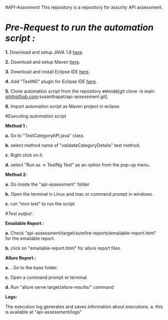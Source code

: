 #*API-Assesment*
This repository is a repository for assurity API assessment. 

# *Pre-Request to run the automation script :*
**1.** Download and setup JAVA 1.8 [here](https://www.oracle.com/java/technologies/javase/javase8-archive-downloads.html).

**2.** Download and setup Maven [here](https://maven.apache.org/download.cgi).


**3.** Download and install Eclipse IDE [here](https://www.eclipse.org/downloads/packages/release/2022-06/r/eclipse-ide-java-developers).

**4.** Add "TestNG" plugin for Eclipse IDE [here](https://marketplace.eclipse.org/content/testng-eclipse).

**5.** Clone automation script from the repository `#RRGGBB`[git clone -b main git@github.com:susanthapat/api-assessment.git].

**6.** Import automation script as Maven project in eclipse.


#*Executing automation script*


**Method 1 :**

**a.** Go to "TestCategoryAPI.java" class.

**b.** select method name of "validateCategoryDetails" test method.

**c.** Right click on it.

**d.** select "Run as -> TestNg Test" as an option from the pop-up menu.




**Method 2:**


**a.** Go inside the "api-assessment" folder

**b.** Open the terminal in Linux and mac or command prompt in windows.

**c.** run "mvn test" to run the script






#*Test output :*

**Emailable Report :**

**a.** Check "api-assessment/target/surefire-reports/emailable-report.html" for the emailable report.

**b.** click on  "emailable-report.html" for allure report files.


**Allure Report :**

**a.**
**.** Go to the base folder.

**c.** Open a command prompt or terminal

**d.** Run "allure serve target/allure-results/" command



**Logs:**

The execution log generates and saves information about executions.
a. this is available at "api-assessment/logs"
